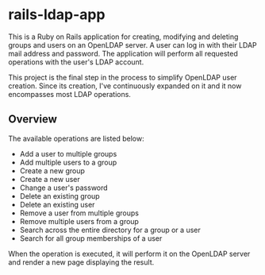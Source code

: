 # rails-ldap-app

This is a Ruby on Rails application for creating, modifying and deleting groups and users on an OpenLDAP server.
A user can log in with their LDAP mail address and password.
The application will perform all requested operations with the user's LDAP account.

This project is the final step in the process to simplify OpenLDAP user creation.
Since its creation, I've continuously expanded on it and it now encompasses most LDAP operations.

## Overview

The available operations are listed below:
- Add a user to multiple groups
- Add multiple users to a group
- Create a new group
- Create a new user
- Change a user's password
- Delete an existing group
- Delete an existing user
- Remove a user from multiple groups
- Remove multiple users from a group
- Search across the entire directory for a group or a user
- Search for all group memberships of a user

When the operation is executed, it will perform it on the OpenLDAP server and render a new page displaying the result.
